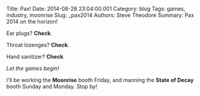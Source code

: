Title: Pax!
Date: 2014-08-28 23:04:00.001
Category: blog
Tags: games, industry, moonrise
Slug: _pax2014
Authors: Steve Theodore
Summary: Pax 2014 on the horizon!

Ear plugs? **Check**.

Throat lozenges? **Check**.

Hand sanitizer? **Check**.

_Let the games begin!_

I'll be working the **Moonrise** booth Friday, and manning the **State of Decay** booth Sunday and Monday. Stop by!

